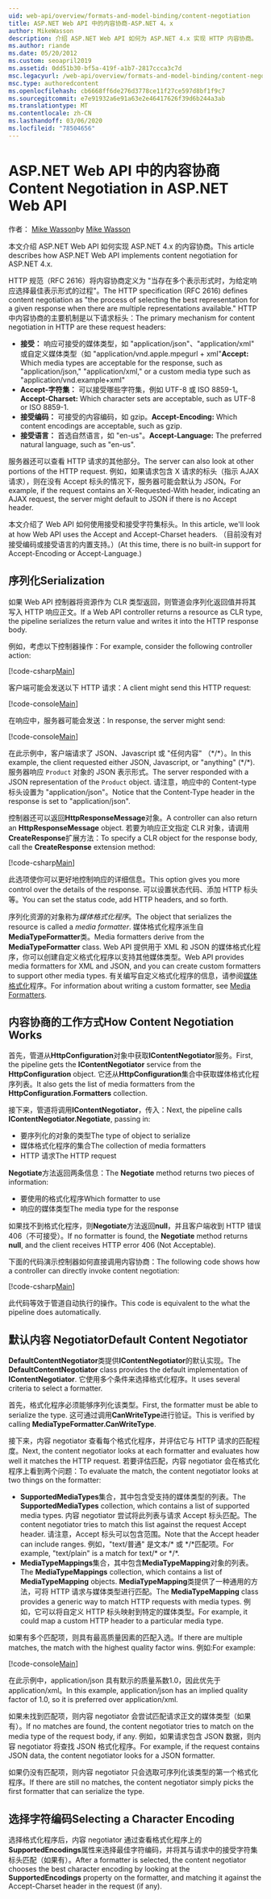 ```yaml
---
uid: web-api/overview/formats-and-model-binding/content-negotiation
title: ASP.NET Web API 中的内容协商-ASP.NET 4。x
author: MikeWasson
description: 介绍 ASP.NET Web API 如何为 ASP.NET 4.x 实现 HTTP 内容协商。
ms.author: riande
ms.date: 05/20/2012
ms.custom: seoapril2019
ms.assetid: 0dd51b30-bf5a-419f-a1b7-2817ccca3c7d
msc.legacyurl: /web-api/overview/formats-and-model-binding/content-negotiation
msc.type: authoredcontent
ms.openlocfilehash: cb6668ff6de276d3778ce11f27ce597d8bf1f9c7
ms.sourcegitcommit: e7e91932a6e91a63e2e46417626f39d6b244a3ab
ms.translationtype: MT
ms.contentlocale: zh-CN
ms.lasthandoff: 03/06/2020
ms.locfileid: "78504656"
---
```

# <a name="content-negotiation-in-aspnet-web-api"></a><span data-ttu-id="c9b03-103">ASP.NET Web API 中的内容协商</span><span class="sxs-lookup"><span data-stu-id="c9b03-103">Content Negotiation in ASP.NET Web API</span></span>

<span data-ttu-id="c9b03-104">作者： [Mike Wasson](https://github.com/MikeWasson)</span><span class="sxs-lookup"><span data-stu-id="c9b03-104">by [Mike Wasson](https://github.com/MikeWasson)</span></span>

<span data-ttu-id="c9b03-105">本文介绍 ASP.NET Web API 如何实现 ASP.NET 4.x 的内容协商。</span><span class="sxs-lookup"><span data-stu-id="c9b03-105">This article describes how ASP.NET Web API implements content negotiation for ASP.NET 4.x.</span></span>

<span data-ttu-id="c9b03-106">HTTP 规范（RFC 2616）将内容协商定义为 "当存在多个表示形式时，为给定响应选择最佳表示形式的过程"。</span><span class="sxs-lookup"><span data-stu-id="c9b03-106">The HTTP specification (RFC 2616) defines content negotiation as "the process of selecting the best representation for a given response when there are multiple representations available."</span></span> <span data-ttu-id="c9b03-107">HTTP 中内容协商的主要机制是以下请求标头：</span><span class="sxs-lookup"><span data-stu-id="c9b03-107">The primary mechanism for content negotiation in HTTP are these request headers:</span></span>

- <span data-ttu-id="c9b03-108">**接受：** 响应可接受的媒体类型，如 "application/json"、"application/xml" 或自定义媒体类型（如 &quot;application/vnd.apple.mpegurl + xml&quot;</span><span class="sxs-lookup"><span data-stu-id="c9b03-108">**Accept:** Which media types are acceptable for the response, such as "application/json," "application/xml," or a custom media type such as &quot;application/vnd.example+xml&quot;</span></span>
- <span data-ttu-id="c9b03-109">**Accept-字符集：** 可以接受哪些字符集，例如 UTF-8 或 ISO 8859-1。</span><span class="sxs-lookup"><span data-stu-id="c9b03-109">**Accept-Charset:** Which character sets are acceptable, such as UTF-8 or ISO 8859-1.</span></span>
- <span data-ttu-id="c9b03-110">**接受编码：** 可接受的内容编码，如 gzip。</span><span class="sxs-lookup"><span data-stu-id="c9b03-110">**Accept-Encoding:** Which content encodings are acceptable, such as gzip.</span></span>
- <span data-ttu-id="c9b03-111">**接受语言：** 首选自然语言，如 "en-us"。</span><span class="sxs-lookup"><span data-stu-id="c9b03-111">**Accept-Language:** The preferred natural language, such as "en-us".</span></span>

<span data-ttu-id="c9b03-112">服务器还可以查看 HTTP 请求的其他部分。</span><span class="sxs-lookup"><span data-stu-id="c9b03-112">The server can also look at other portions of the HTTP request.</span></span> <span data-ttu-id="c9b03-113">例如，如果请求包含 X 请求的标头（指示 AJAX 请求），则在没有 Accept 标头的情况下，服务器可能会默认为 JSON。</span><span class="sxs-lookup"><span data-stu-id="c9b03-113">For example, if the request contains an X-Requested-With header, indicating an AJAX request, the server might default to JSON if there is no Accept header.</span></span>

<span data-ttu-id="c9b03-114">本文介绍了 Web API 如何使用接受和接受字符集标头。</span><span class="sxs-lookup"><span data-stu-id="c9b03-114">In this article, we'll look at how Web API uses the Accept and Accept-Charset headers.</span></span> <span data-ttu-id="c9b03-115">（目前没有对接受编码或接受语言的内置支持。）</span><span class="sxs-lookup"><span data-stu-id="c9b03-115">(At this time, there is no built-in support for Accept-Encoding or Accept-Language.)</span></span>

## <a name="serialization"></a><span data-ttu-id="c9b03-116">序列化</span><span class="sxs-lookup"><span data-stu-id="c9b03-116">Serialization</span></span>

<span data-ttu-id="c9b03-117">如果 Web API 控制器将资源作为 CLR 类型返回，则管道会序列化返回值并将其写入 HTTP 响应正文。</span><span class="sxs-lookup"><span data-stu-id="c9b03-117">If a Web API controller returns a resource as CLR type, the pipeline serializes the return value and writes it into the HTTP response body.</span></span>

<span data-ttu-id="c9b03-118">例如，考虑以下控制器操作：</span><span class="sxs-lookup"><span data-stu-id="c9b03-118">For example, consider the following controller action:</span></span>

[!code-csharp[Main](content-negotiation/samples/sample1.cs)]

<span data-ttu-id="c9b03-119">客户端可能会发送以下 HTTP 请求：</span><span class="sxs-lookup"><span data-stu-id="c9b03-119">A client might send this HTTP request:</span></span>

[!code-console[Main](content-negotiation/samples/sample2.cmd)]

<span data-ttu-id="c9b03-120">在响应中，服务器可能会发送：</span><span class="sxs-lookup"><span data-stu-id="c9b03-120">In response, the server might send:</span></span>

[!code-console[Main](content-negotiation/samples/sample3.cmd)]

<span data-ttu-id="c9b03-121">在此示例中，客户端请求了 JSON、Javascript 或 "任何内容" （\*/\*）。</span><span class="sxs-lookup"><span data-stu-id="c9b03-121">In this example, the client requested either JSON, Javascript, or "anything" (\*/\*).</span></span> <span data-ttu-id="c9b03-122">服务器响应 `Product` 对象的 JSON 表示形式。</span><span class="sxs-lookup"><span data-stu-id="c9b03-122">The server responded with a JSON representation of the `Product` object.</span></span> <span data-ttu-id="c9b03-123">请注意，响应中的 Content-type 标头设置为 &quot;application/json&quot;。</span><span class="sxs-lookup"><span data-stu-id="c9b03-123">Notice that the Content-Type header in the response is set to &quot;application/json&quot;.</span></span>

<span data-ttu-id="c9b03-124">控制器还可以返回**HttpResponseMessage**对象。</span><span class="sxs-lookup"><span data-stu-id="c9b03-124">A controller can also return an **HttpResponseMessage** object.</span></span> <span data-ttu-id="c9b03-125">若要为响应正文指定 CLR 对象，请调用**CreateResponse**扩展方法：</span><span class="sxs-lookup"><span data-stu-id="c9b03-125">To specify a CLR object for the response body, call the **CreateResponse** extension method:</span></span>

[!code-csharp[Main](content-negotiation/samples/sample4.cs)]

<span data-ttu-id="c9b03-126">此选项使你可以更好地控制响应的详细信息。</span><span class="sxs-lookup"><span data-stu-id="c9b03-126">This option gives you more control over the details of the response.</span></span> <span data-ttu-id="c9b03-127">可以设置状态代码、添加 HTTP 标头等。</span><span class="sxs-lookup"><span data-stu-id="c9b03-127">You can set the status code, add HTTP headers, and so forth.</span></span>

<span data-ttu-id="c9b03-128">序列化资源的对象称为*媒体格式化程序*。</span><span class="sxs-lookup"><span data-stu-id="c9b03-128">The object that serializes the resource is called a *media formatter*.</span></span> <span data-ttu-id="c9b03-129">媒体格式化程序派生自**MediaTypeFormatter**类。</span><span class="sxs-lookup"><span data-stu-id="c9b03-129">Media formatters derive from the **MediaTypeFormatter** class.</span></span> <span data-ttu-id="c9b03-130">Web API 提供用于 XML 和 JSON 的媒体格式化程序，你可以创建自定义格式化程序以支持其他媒体类型。</span><span class="sxs-lookup"><span data-stu-id="c9b03-130">Web API provides media formatters for XML and JSON, and you can create custom formatters to support other media types.</span></span> <span data-ttu-id="c9b03-131">有关编写自定义格式化程序的信息，请参阅[媒体格式化](media-formatters.md)程序。</span><span class="sxs-lookup"><span data-stu-id="c9b03-131">For information about writing a custom formatter, see [Media Formatters](media-formatters.md).</span></span>

## <a name="how-content-negotiation-works"></a><span data-ttu-id="c9b03-132">内容协商的工作方式</span><span class="sxs-lookup"><span data-stu-id="c9b03-132">How Content Negotiation Works</span></span>

<span data-ttu-id="c9b03-133">首先，管道从**HttpConfiguration**对象中获取**IContentNegotiator**服务。</span><span class="sxs-lookup"><span data-stu-id="c9b03-133">First, the pipeline gets the **IContentNegotiator** service from the **HttpConfiguration** object.</span></span> <span data-ttu-id="c9b03-134">它还从**HttpConfiguration**集合中获取媒体格式化程序列表。</span><span class="sxs-lookup"><span data-stu-id="c9b03-134">It also gets the list of media formatters from the **HttpConfiguration.Formatters** collection.</span></span>

<span data-ttu-id="c9b03-135">接下来，管道将调用**IContentNegotiator**，传入：</span><span class="sxs-lookup"><span data-stu-id="c9b03-135">Next, the pipeline calls **IContentNegotiator.Negotiate**, passing in:</span></span>

- <span data-ttu-id="c9b03-136">要序列化的对象的类型</span><span class="sxs-lookup"><span data-stu-id="c9b03-136">The type of object to serialize</span></span>
- <span data-ttu-id="c9b03-137">媒体格式化程序的集合</span><span class="sxs-lookup"><span data-stu-id="c9b03-137">The collection of media formatters</span></span>
- <span data-ttu-id="c9b03-138">HTTP 请求</span><span class="sxs-lookup"><span data-stu-id="c9b03-138">The HTTP request</span></span>

<span data-ttu-id="c9b03-139">**Negotiate**方法返回两条信息：</span><span class="sxs-lookup"><span data-stu-id="c9b03-139">The **Negotiate** method returns two pieces of information:</span></span>

- <span data-ttu-id="c9b03-140">要使用的格式化程序</span><span class="sxs-lookup"><span data-stu-id="c9b03-140">Which formatter to use</span></span>
- <span data-ttu-id="c9b03-141">响应的媒体类型</span><span class="sxs-lookup"><span data-stu-id="c9b03-141">The media type for the response</span></span>

<span data-ttu-id="c9b03-142">如果找不到格式化程序，则**Negotiate**方法返回**null**，并且客户端收到 HTTP 错误406（不可接受）。</span><span class="sxs-lookup"><span data-stu-id="c9b03-142">If no formatter is found, the **Negotiate** method returns **null**, and the client receives HTTP error 406 (Not Acceptable).</span></span>

<span data-ttu-id="c9b03-143">下面的代码演示控制器如何直接调用内容协商：</span><span class="sxs-lookup"><span data-stu-id="c9b03-143">The following code shows how a controller can directly invoke content negotiation:</span></span>

[!code-csharp[Main](content-negotiation/samples/sample5.cs)]

<span data-ttu-id="c9b03-144">此代码等效于管道自动执行的操作。</span><span class="sxs-lookup"><span data-stu-id="c9b03-144">This code is equivalent to the what the pipeline does automatically.</span></span>

## <a name="default-content-negotiator"></a><span data-ttu-id="c9b03-145">默认内容 Negotiator</span><span class="sxs-lookup"><span data-stu-id="c9b03-145">Default Content Negotiator</span></span>

<span data-ttu-id="c9b03-146">**DefaultContentNegotiator**类提供**IContentNegotiator**的默认实现。</span><span class="sxs-lookup"><span data-stu-id="c9b03-146">The **DefaultContentNegotiator** class provides the default implementation of **IContentNegotiator**.</span></span> <span data-ttu-id="c9b03-147">它使用多个条件来选择格式化程序。</span><span class="sxs-lookup"><span data-stu-id="c9b03-147">It uses several criteria to select a formatter.</span></span>

<span data-ttu-id="c9b03-148">首先，格式化程序必须能够序列化该类型。</span><span class="sxs-lookup"><span data-stu-id="c9b03-148">First, the formatter must be able to serialize the type.</span></span> <span data-ttu-id="c9b03-149">这可通过调用**CanWriteType**进行验证。</span><span class="sxs-lookup"><span data-stu-id="c9b03-149">This is verified by calling **MediaTypeFormatter.CanWriteType**.</span></span>

<span data-ttu-id="c9b03-150">接下来，内容 negotiator 查看每个格式化程序，并评估它与 HTTP 请求的匹配程度。</span><span class="sxs-lookup"><span data-stu-id="c9b03-150">Next, the content negotiator looks at each formatter and evaluates how well it matches the HTTP request.</span></span> <span data-ttu-id="c9b03-151">若要评估匹配，内容 negotiator 会在格式化程序上看到两个问题：</span><span class="sxs-lookup"><span data-stu-id="c9b03-151">To evaluate the match, the content negotiator looks at two things on the formatter:</span></span>

- <span data-ttu-id="c9b03-152">**SupportedMediaTypes**集合，其中包含受支持的媒体类型的列表。</span><span class="sxs-lookup"><span data-stu-id="c9b03-152">The **SupportedMediaTypes** collection, which contains a list of supported media types.</span></span> <span data-ttu-id="c9b03-153">内容 negotiator 尝试将此列表与请求 Accept 标头匹配。</span><span class="sxs-lookup"><span data-stu-id="c9b03-153">The content negotiator tries to match this list against the request Accept header.</span></span> <span data-ttu-id="c9b03-154">请注意，Accept 标头可以包含范围。</span><span class="sxs-lookup"><span data-stu-id="c9b03-154">Note that the Accept header can include ranges.</span></span> <span data-ttu-id="c9b03-155">例如，"text/普通" 是文本/\* 或 \*/\*匹配项。</span><span class="sxs-lookup"><span data-stu-id="c9b03-155">For example, "text/plain" is a match for text/\* or \*/\*.</span></span>
- <span data-ttu-id="c9b03-156">**MediaTypeMappings**集合，其中包含**MediaTypeMapping**对象的列表。</span><span class="sxs-lookup"><span data-stu-id="c9b03-156">The **MediaTypeMappings** collection, which contains a list of **MediaTypeMapping** objects.</span></span> <span data-ttu-id="c9b03-157">**MediaTypeMapping**类提供了一种通用的方法，可将 HTTP 请求与媒体类型进行匹配。</span><span class="sxs-lookup"><span data-stu-id="c9b03-157">The **MediaTypeMapping** class provides a generic way to match HTTP requests with media types.</span></span> <span data-ttu-id="c9b03-158">例如，它可以将自定义 HTTP 标头映射到特定的媒体类型。</span><span class="sxs-lookup"><span data-stu-id="c9b03-158">For example, it could map a custom HTTP header to a particular media type.</span></span>

<span data-ttu-id="c9b03-159">如果有多个匹配项，则具有最高质量因素的匹配入选。</span><span class="sxs-lookup"><span data-stu-id="c9b03-159">If there are multiple matches, the match with the highest quality factor wins.</span></span> <span data-ttu-id="c9b03-160">例如:</span><span class="sxs-lookup"><span data-stu-id="c9b03-160">For example:</span></span>

[!code-console[Main](content-negotiation/samples/sample6.cmd)]

<span data-ttu-id="c9b03-161">在此示例中，application/json 具有默示的质量系数1.0，因此优先于 application/xml。</span><span class="sxs-lookup"><span data-stu-id="c9b03-161">In this example, application/json has an implied quality factor of 1.0, so it is preferred over application/xml.</span></span>

<span data-ttu-id="c9b03-162">如果未找到匹配项，则内容 negotiator 会尝试匹配请求正文的媒体类型（如果有）。</span><span class="sxs-lookup"><span data-stu-id="c9b03-162">If no matches are found, the content negotiator tries to match on the media type of the request body, if any.</span></span> <span data-ttu-id="c9b03-163">例如，如果请求包含 JSON 数据，则内容 negotiator 将查找 JSON 格式化程序。</span><span class="sxs-lookup"><span data-stu-id="c9b03-163">For example, if the request contains JSON data, the content negotiator looks for a JSON formatter.</span></span>

<span data-ttu-id="c9b03-164">如果仍没有匹配项，则内容 negotiator 只会选取可序列化该类型的第一个格式化程序。</span><span class="sxs-lookup"><span data-stu-id="c9b03-164">If there are still no matches, the content negotiator simply picks the first formatter that can serialize the type.</span></span>

## <a name="selecting-a-character-encoding"></a><span data-ttu-id="c9b03-165">选择字符编码</span><span class="sxs-lookup"><span data-stu-id="c9b03-165">Selecting a Character Encoding</span></span>

<span data-ttu-id="c9b03-166">选择格式化程序后，内容 negotiator 通过查看格式化程序上的**SupportedEncodings**属性来选择最佳字符编码，并将其与请求中的接受字符集标头匹配（如果有）。</span><span class="sxs-lookup"><span data-stu-id="c9b03-166">After a formatter is selected, the content negotiator chooses the best character encoding by looking at the **SupportedEncodings** property on the formatter, and matching it against the Accept-Charset header in the request (if any).</span></span>
